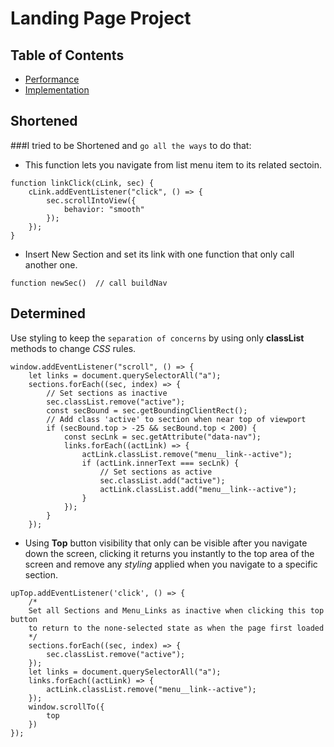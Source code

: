 # Landing Page Project

## Table of Contents

- [Performance](#Shortened)
- [Implementation](#Determined)

## Shortened
###I tried to be Shortened and `go all the ways` to do that:

* This function lets you navigate from list menu item to its related sectoin.
```
function linkClick(cLink, sec) {
    cLink.addEventListener("click", () => {
        sec.scrollIntoView({
            behavior: "smooth"
        });
    });
}
```

* Insert New Section and set its link with one function that only call another one.

```
function newSec()  // call buildNav 
```

## Determined

Use styling to keep the `separation of concerns` by using only **classList** methods to change _CSS_ rules.

```
window.addEventListener("scroll", () => {
    let links = document.querySelectorAll("a");
    sections.forEach((sec, index) => {
        // Set sections as inactive
        sec.classList.remove("active");
        const secBound = sec.getBoundingClientRect();
        // Add class 'active' to section when near top of viewport       
        if (secBound.top > -25 && secBound.top < 200) {
            const secLnk = sec.getAttribute("data-nav");
            links.forEach((actLink) => {
                actLink.classList.remove("menu__link--active");
                if (actLink.innerText === secLnk) {
                    // Set sections as active
                    sec.classList.add("active");
                    actLink.classList.add("menu__link--active");
                }
            });
        }
    });
```

* Using **Top** button visibility that only can be visible after you navigate down the screen, clicking it returns you instantly to the top area of the screen and remove any _styling_ applied when you navigate to a specific section.

```
upTop.addEventListener('click', () => {
    /*
    Set all Sections and Menu_Links as inactive when clicking this top button
    to return to the none-selected state as when the page first loaded
    */
    sections.forEach((sec, index) => {
        sec.classList.remove("active");
    });
    let links = document.querySelectorAll("a");
    links.forEach((actLink) => {
        actLink.classList.remove("menu__link--active");
    });
    window.scrollTo({
        top
    })
});
```


